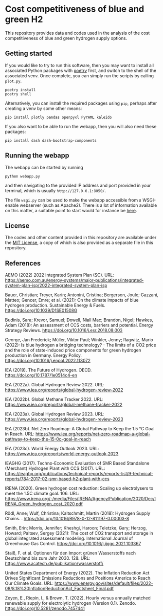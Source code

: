 # Cost competitiveness of blue and green H2
This repository provides data and codes used in the analysis of the cost competitiveness of blue and green hydrogen supply options.


## Getting started
If you would like to try to run this software, then you may want to install all associated Python packages with [poetry](https://python-poetry.org/) first, and switch to the shell of the associated venv. Once complete, you can simply run the scripts by calling `plot.py`.

```
poetry install
poetry shell
```

Alternatively, you can install the required packages using `pip`, perhaps after creating a venv by some other means:

```
pip install plotly pandas openpyxl PyYAML kaleido
```

If you also want to be able to run the webapp, then you will also need these packages:

```
pip install dash dash-bootstrap-components
```


## Running the webapp
The webapp can be started by running

```
python webapp.py
```

and then navigating to the provided IP address and port provided in your terminal, which is usually `http://127.0.0.1:8050/`.

The file `wsgi.py` can be used to make the webapp accessible from a WSGI-enable webserver (such as Apache2). There is a lot of information available on this matter, a suitable point to start would for instance be [here](https://flask.palletsprojects.com/en/2.0.x/deploying/mod_wsgi/).


## License
The codes and other content provided in this repository are available under the [MIT License](https://opensource.org/licenses/MIT), a copy of which is also provided as a separate file in this repository.


## References
AEMO (2022) 2022 Integrated System Plan (SC). URL: https://aemo.com.au/energy-systems/major-publications/integrated-system-plan-isp/2022-integrated-system-plan-isp

Bauer, Christian; Treyer, Karin; Antonini, Cristina; Bergerson, Joule; Gazzani, Matteo; Gencer, Emre; et al. (2021): On the climate impacts of blue hydrogen production. Sustainable Energy & Fuels. https://doi.org/10.1039/D1SE01508G

Budinis, Sara; Krevor, Samuel; Dowell, Niall Mac; Brandon, Nigel; Hawkes, Adam (2018): An assessment of CCS costs, barriers and potential. Energy Strategy Reviews. https://doi.org/10.1016/j.esr.2018.08.003

George, Jan Frederick; Müller, Viktor Paul; Winkler, Jenny; Ragwitz, Mario (2022): Is blue hydrogen a bridging technology? - The limits of a CO2 price and the role of state-induced price components for green hydrogen production in Germany. Energy Policy. https://doi.org/10.1016/j.enpol.2022.113072

IEA (2019). The Future of Hydrogen. OECD. https://doi.org/10.1787/1e0514c4-en

IEA (2022a). Global Hydrogen Review 2022. URL: https://www.iea.org/reports/global-hydrogen-review-2022

IEA (2022b). Global Methane Tracker 2022. URL: https://www.iea.org/reports/global-methane-tracker-2022

IEA (2023a). Global Hydrogen Review 2023. URL: https://www.iea.org/reports/global-hydrogen-review-2023

IEA (2023b). Net Zero Roadmap: A Global Pathway to Keep the 1.5 °C Goal in Reach. URL: https://www.iea.org/reports/net-zero-roadmap-a-global-pathway-to-keep-the-15-0c-goal-in-reach

IEA (2023c). World Energy Outlook 2023. URL: https://www.iea.org/reports/world-energy-outlook-2023

IEAGHG (2017). Techno-Economic Evaluation of SMR Based Standalone (Merchant) Hydrogen Plant with CCS (2017). URL: https://ieaghg.org/publications/technical-reports/reports-list/9-technical-reports/784-2017-02-smr-based-h2-plant-with-ccs

IRENA (2020). Green hydrogen cost reduction: Scaling up electrolysers to meet the 1.5C climate goal. 106. URL: https://www.irena.org/-/media/Files/IRENA/Agency/Publication/2020/Dec/IRENA_Green_hydrogen_cost_2020.pdf

Rödl, Anne; Wulf, Christina; Kaltschmitt, Martin (2018): Hydrogen Supply Chains. . https://doi.org/10.1016/B978-0-12-811197-0.00003-8

Smith, Erin; Morris, Jennifer; Kheshgi, Haroon; Teletzke, Gary; Herzog, Howard; Paltsev, Sergey (2021): The cost of CO2 transport and storage in global integrated assessment modeling. International Journal of Greenhouse Gas Control. https://doi.org/10.1016/j.ijggc.2021.103367

Staiß, F. et al. Optionen für den Import grünen Wasserstoffs nach Deutschland bis zum Jahr 2030. 128. URL: https://www.acatech.de/publikation/wasserstoff/

United States Department of Energy (2022). The Inflation Reduction Act Drives Significant Emissions Reductions and Positions America to Reach Our Climate Goals. URL: https://www.energy.gov/sites/default/files/2022-08/8.18%20InflationReductionAct_Factsheet_Final.pdf

Zeyen, E., Riepin, I., & Brown, T. (2022). Hourly versus annually matched renewable supply for electrolytic hydrogen (Version 0.1). Zenodo. https://doi.org/10.5281/zenodo.7457441
